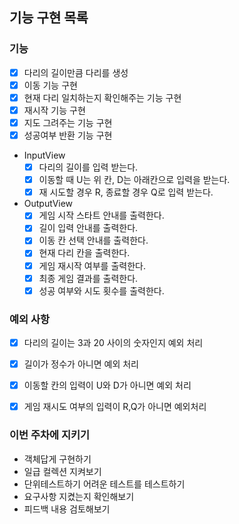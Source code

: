 ## 기능 구현 목록

### 기능
- [x] 다리의 길이만큼 다리를 생성
- [x] 이동 기능 구현
- [x] 현재 다리 일치하는지 확인해주는 기능 구현
- [x] 재시작 기능 구현
- [x] 지도 그려주는 기능 구현
- [x] 성공여부 반환 기능 구현
- InputView
    - [x] 다리의 길이를 입력 받는다.
    - [x] 이동할 때 U는 위 칸, D는 아래칸으로 입력을 받는다.
    - [x] 재 시도할 경우 R, 종료할 경우 Q로 입력 받는다.
- OutputView
    - [x] 게임 시작 스타트 안내를 출력한다.
    - [x] 길이 입력 안내를 출력한다.
    - [x] 이동 칸 선택 안내를 출력한다.
    - [x] 현재 다리 칸을 출력한다.
    - [x] 게임 재시작 여부를 출력한다.
    - [x] 최종 게임 결과를 출력한다.
    - [x] 성공 여부와 시도 횟수를 출력한다.

### 예외 사항
- [x] 다리의 길이는 3과 20 사이의 숫자인지 예외 처리
- [x] 길이가 정수가 아니면 예외 처리
- [x] 이동할 칸의 입력이 U와 D가 아니면 예외 처리
- [x] 게임 재시도 여부의 입력이 R,Q가 아니면 예외처리


### 이번 주차에 지키기
- 객체답게 구현하기
- 일급 컬렉션 지켜보기
- 단위테스트하기 어려운 테스트를 테스트하기
- 요구사항 지켰는지 확인해보기
- 피드백 내용 검토해보기
